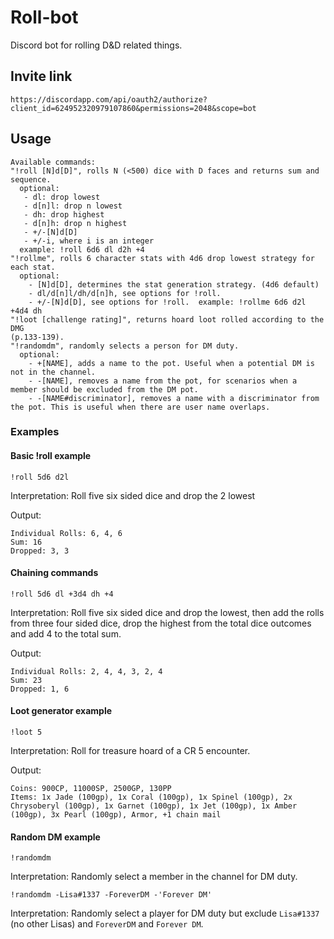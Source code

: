 # Roll-bot

Discord bot for rolling D&D related things.

## Invite link

```
https://discordapp.com/api/oauth2/authorize?client_id=624952320979107860&permissions=2048&scope=bot
```

## Usage

```
Available commands:
"!roll [N]d[D]", rolls N (<500) dice with D faces and returns sum and sequence.
  optional:
   - dl: drop lowest
   - d[n]l: drop n lowest
   - dh: drop highest
   - d[n]h: drop n highest
   - +/-[N]d[D]
   - +/-i, where i is an integer
  example: !roll 6d6 dl d2h +4
"!rollme", rolls 6 character stats with 4d6 drop lowest strategy for each stat.
  optional:
    - [N]d[D], determines the stat generation strategy. (4d6 default)
    - dl/d[n]l/dh/d[n]h, see options for !roll.
    - +/-[N]d[D], see options for !roll.  example: !rollme 6d6 d2l +4d4 dh
"!loot [challenge rating]", returns hoard loot rolled according to the DMG
(p.133-139). 
"!randomdm", randomly selects a person for DM duty. 
  optional:
    - +[NAME], adds a name to the pot. Useful when a potential DM is not in the channel.
    - -[NAME], removes a name from the pot, for scenarios when a member should be excluded from the DM pot.
    - -[NAME#discriminator], removes a name with a discriminator from the pot. This is useful when there are user name overlaps.
```

### Examples

#### Basic !roll example

```
!roll 5d6 d2l
```

Interpretation: Roll five six sided dice and drop the 2 lowest

Output:
```
Individual Rolls: 6, 4, 6
Sum: 16
Dropped: 3, 3
```

#### Chaining commands

```
!roll 5d6 dl +3d4 dh +4
```

Interpretation: Roll five six sided dice and drop the lowest, then add the
rolls from three four sided dice, drop the highest from the total dice outcomes
and add 4 to the total sum.

Output:
```
Individual Rolls: 2, 4, 4, 3, 2, 4
Sum: 23
Dropped: 1, 6
```

#### Loot generator example

```
!loot 5
```

Interpretation: Roll for treasure hoard of a CR 5 encounter.

Output:
```
Coins: 900CP, 11000SP, 2500GP, 130PP
Items: 1x Jade (100gp), 1x Coral (100gp), 1x Spinel (100gp), 2x Chrysoberyl (100gp), 1x Garnet (100gp), 1x Jet (100gp), 1x Amber (100gp), 3x Pearl (100gp), Armor, +1 chain mail
```

#### Random DM example

```
!randomdm
```

Interpretation: Randomly select a member in the channel for DM duty.

```
!randomdm -Lisa#1337 -ForeverDM -'Forever DM'
```

Interpretation: Randomly select a player for DM duty but exclude `Lisa#1337` (no other Lisas) and `ForeverDM` and `Forever DM`.
